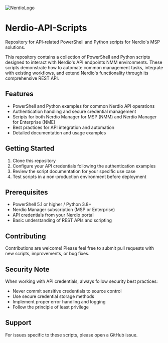 ![NerdioLogo](https://github.com/user-attachments/assets/972b8974-7317-4ed2-9347-e366f1829cb5)

# Nerdio-API-Scripts
Repository for API-related PowerShell and Python scripts for Nerdio's MSP solutions.

This repository contains a collection of PowerShell and Python scripts designed to interact with Nerdio's API endpoints NMM environments. These scripts demonstrate how to automate common management tasks, integrate with existing workflows, and extend Nerdio's functionality through its comprehensive REST API.

## Features

- PowerShell and Python examples for common Nerdio API operations
- Authentication handling and secure credential management
- Scripts for both Nerdio Manager for MSP (NMM) and Nerdio Manager for Enterprise (NME)
- Best practices for API integration and automation
- Detailed documentation and usage examples

## Getting Started

1. Clone this repository
2. Configure your API credentials following the authentication examples
3. Review the script documentation for your specific use case
4. Test scripts in a non-production environment before deployment

## Prerequisites

- PowerShell 5.1 or higher / Python 3.8+
- Nerdio Manager subscription (MSP or Enterprise)
- API credentials from your Nerdio portal
- Basic understanding of REST APIs and scripting

## Contributing

Contributions are welcome! Please feel free to submit pull requests with new scripts, improvements, or bug fixes.

## Security Note

When working with API credentials, always follow security best practices:
- Never commit sensitive credentials to source control
- Use secure credential storage methods
- Implement proper error handling and logging
- Follow the principle of least privilege

## Support

For issues specific to these scripts, please open a GitHub issue.
